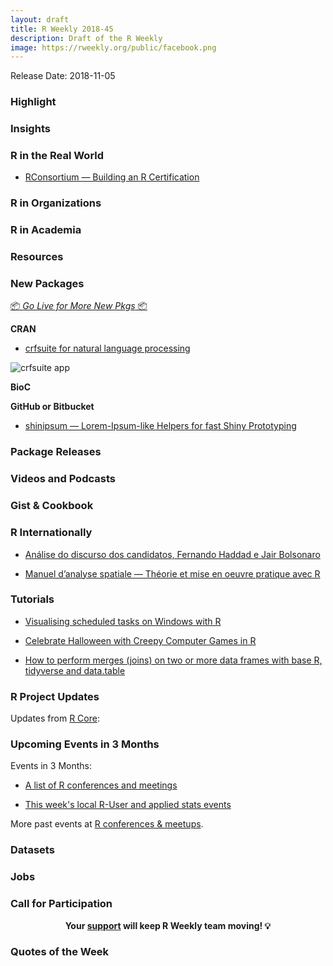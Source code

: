 ```yaml
---
layout: draft
title: R Weekly 2018-45
description: Draft of the R Weekly
image: https://rweekly.org/public/facebook.png
---
```


Release Date: 2018-11-05

###  Highlight



### Insights





### R in the Real World

+ [RConsortium — Building an R Certification](https://rtask.thinkr.fr/blog/rconsortium-building-an-r-certification/)

###  R in Organizations


###  R in Academia



###  Resources



###  New Packages

<p class="added-hostname"><a href="https://rweekly.org/live" target="_blank" class="externalLink">📦 <i>Go Live for More New Pkgs</i> 📦</a></p>

**CRAN**

+ [crfsuite for natural language processing](http://bnosac.be/index.php/blog/83-crfsuite-for-natural-language-processing)

![crfsuite app](https://raw.githubusercontent.com/bnosac/crfsuite/master/vignettes/app-screenshot.png)

**BioC**


**GitHub or Bitbucket**

+ [shinipsum — Lorem-Ipsum-like Helpers for fast Shiny Prototyping](https://github.com/ThinkR-open/shinipsum)

### Package Releases




###  Videos and Podcasts



### Gist & Cookbook




### R Internationally

+ [Análise do discurso dos candidatos, Fernando Haddad e Jair Bolsonaro](https://education.meumesmo.com.br/analise-do-discurso-dos-candidatos-fernando-haddad-e-jair-bolsonaro/)

+ [Manuel d’analyse spatiale — Théorie et mise en oeuvre pratique avec R](https://www.insee.fr/fr/information/3635442)

###  Tutorials

+ [Visualising scheduled tasks on Windows with R](https://medium.com/@benmoretti/visualising-scheduled-tasks-on-windows-with-r-4829249623e7)

+ [Celebrate Halloween with Creepy Computer Games in R](https://lucidmanager.org/creepy-computer-games-in-r/)

+ [How to perform merges (joins) on two or more data frames with base R, tidyverse and data.table](https://jozefhajnala.gitlab.io/r/r006-merge/)

<!--<div class="post-more-begi
n"></div><div class="post-more-end"></div>-->

###  R Project Updates

Updates from [R Core](http://developer.r-project.org/blosxom.cgi/R-devel/NEWS):


###  Upcoming Events in 3 Months

Events in 3 Months:

+ [A list of R conferences and meetings](https://jumpingrivers.github.io/meetingsR/events.html)


+ [This week's local R-User and applied stats events](https://community.rstudio.com/c/irl)

More past events at [R conferences & meetups](https://conf.rweekly.org).

### Datasets




### Jobs




###  Call for Participation



<p class="hide-support added-hostname support-rweekly" style="text-align: center;font-weight: bold;">Your <a class="non-visited externalLink" href="https://www.patreon.com/rweekly" onclick="pas(this)">support</a> will keep R Weekly team moving! 💡</p>

###  Quotes of the Week


